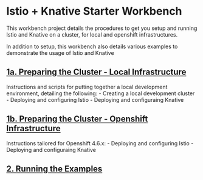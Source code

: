 # Istio + Knative Starter Workbench

This workbench project details the procedures to get you setup and running Istio and Knative on a cluster, for local and openshift infrastructures. 

In addition to setup, this workbench also details various examples to demonstrate the usage of Istio and Knative

## [1a. Preparing the Cluster - Local Infrastructure](docs/LOCAL_SETUP.md)

Instructions and scripts for putting together a local development environment, detailing the following: 
    - Creating a local development cluster
    - Deploying and configuring Istio
    - Deploying and configuraing Knative

## [1b. Preparing the Cluster - Openshift Infrastructure](docs/OCP_SETUP.md)

Instructions tailored for Openshift 4.6.x: 
    - Deploying and configuring Istio
    - Deploying and configuraing Knative

## [2. Running the Examples](docs/EXAMPLES.md)